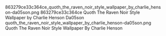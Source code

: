 863279ce33c364ce_quoth_the_raven_noir_style_wallpaper_by_charlie_henson-da05son.png 863279ce33c364ce Quoth The Raven Noir Style Wallpaper by Charlie Henson Da05son
quoth_the_raven_noir_style_wallpaper_by_charlie_henson-da05son.png Quoth The Raven Noir Style Wallpaper By Charlie Henson
